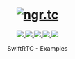 <h1 align="center">
 <a href="https://ngr.tc"><img src="https://raw.githubusercontent.com/ngr-tc/ngr-tc.github.io/master/res/swiftRTC.png" alt="ngr.tc"></a>
 <br>
</h1>
<p align="center">
 <a href="https://github.com/ngr-tc/swift-rtc-examples/actions">
  <img src="https://github.com/ngr-tc/swift-rtc-examples/workflows/build&test/badge.svg">
 </a>
 <a href="https://github.com/ngr-tc/swift-rtc-examples/releases/latest">
  <img src="https://img.shields.io/github/v/release/ngr-tc/swift-rtc-examples?sort=semver">
 </a>
 <a href="https://swiftpackageindex.com/ngr-tc/swift-rtc-examples">
  <img src="https://img.shields.io/endpoint?url=https%3A%2F%2Fswiftpackageindex.com%2Fapi%2Fpackages%2Fngr-tc%2Fswift-rtc-examples%2Fbadge%3Ftype%3Dswift-versions">
 </a>
 <a href="https://swiftpackageindex.com/ngr-tc/swift-rtc-examples">
  <img src="https://img.shields.io/endpoint?url=https%3A%2F%2Fswiftpackageindex.com%2Fapi%2Fpackages%2Fngr-tc%2Fswift-rtc-examples%2Fbadge%3Ftype%3Dplatforms">
 </a>
 <a href="https://opensource.org/licenses/MIT">
  <img src="https://img.shields.io/badge/License-MIT-blue.svg">
 </a>
</p>
<p align="center">
 SwiftRTC - Examples
</p>
